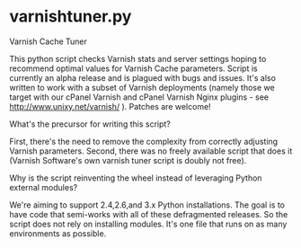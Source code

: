 # varnishtuner.py
Varnish Cache Tuner

This python script checks Varnish stats and server settings hoping to recommend optimal values for Varnish Cache parameters. Script is currently an alpha release and is plagued with bugs and issues. It's also written to work with a subset of Varnish deployments (namely those we target with our cPanel Varnish and cPanel Varnish Nginx plugins - see http://www.unixy.net/varnish/ ). Patches are welcome!

What's the precursor for writing this script?

First, there's the need to remove the complexity from correctly adjusting Varnish parameters. Second, there was no freely available script that does it (Varnish Software's own varnish tuner script is doubly not free).

Why is the script reinventing the wheel instead of leveraging Python external modules?

We're aiming to support 2.4,2.6,and 3.x Python installations. The goal is to have code that semi-works with all of these defragmented releases. So the script does not rely on installing modules. It's one file that runs on as many environments as possible.
